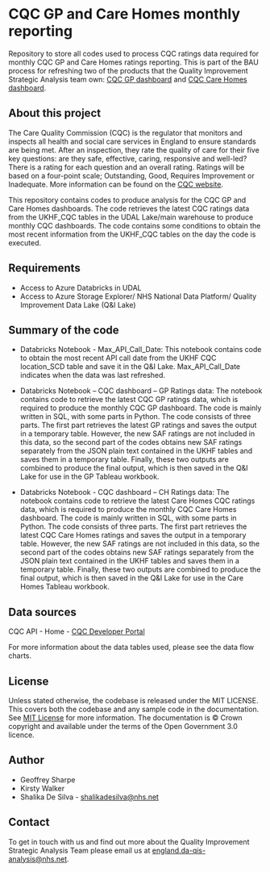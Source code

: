# CQC GP and Care Homes monthly reporting
Repository to store all codes used to process CQC ratings data required for monthly CQC GP and Care Homes ratings reporting. This is part of the BAU process for refreshing two of the products that the Quality Improvement Strategic Analysis team own: [CQC GP dashboard](https://future.nhs.uk/Quality/view?objectID=33056464) and [CQC Care Homes dashboard](https://future.nhs.uk/Quality/view?objectID=33114832).


## About this project
The Care Quality Commission (CQC) is the regulator that monitors and inspects all health and social care services in England to ensure standards are being met. 
After an inspection, they rate the quality of care for their five key questions: are they safe, effective, caring, responsive and well-led? There is a rating for each question and an overall rating. Ratings will be based on a four-point scale; Outstanding, Good, Requires Improvement or Inadequate. More information can be found on the [CQC website](https://www.cqc.org.uk/about-us/how-we-do-our-job/inspection-reports).

This repository contains codes to produce analysis for the CQC GP and Care Homes dashboards. 
The code retrieves the latest CQC ratings data from the UKHF_CQC tables in the UDAL Lake/main warehouse to produce monthly CQC dashboards. The code contains some conditions to obtain the most recent information from the UKHF_CQC tables on the day the code is executed. 

## Requirements
-  Access to Azure Databricks in UDAL
-  Access to Azure Storage Explorer/ NHS National Data Platform/ Quality Improvement Data Lake (Q&I Lake)

## Summary of the code	
-	Databricks Notebook - Max_API_Call_Date: 
This notebook contains code to obtain the most recent API call date from the UKHF CQC location_SCD table and save it in the Q&I Lake. Max_API_Call_Date indicates when the data was last refreshed. 

-	Databricks Notebook – CQC dashboard – GP Ratings data:
The notebook contains code to retrieve the latest CQC GP ratings data, which is required to produce the monthly CQC GP dashboard. 
The code is mainly written in SQL, with some parts in Python. The code consists of three parts. The first part retrieves the latest GP ratings and saves the output in a temporary table. 
However, the new SAF ratings are not included in this data, so the second part of the codes obtains new SAF ratings separately from the JSON plain text contained in the UKHF tables and saves them in a temporary table. 
Finally, these two outputs are combined to produce the final output, which is then saved in the Q&I Lake for use in the GP Tableau workbook.

-	Databricks Notebook - CQC dashboard – CH Ratings data:
The notebook contains code to retrieve the latest Care Homes CQC ratings data, which is required to produce the monthly CQC Care Homes dashboard. 
The code is mainly written in SQL, with some parts in Python. The code consists of three parts. The first part retrieves the latest CQC Care Homes ratings and saves the output in a temporary table. 
However, the new SAF ratings are not included in this data, so the second part of the codes obtains new SAF ratings separately from the JSON plain text contained in the UKHF tables and saves them in a temporary table. 
Finally, these two outputs are combined to produce the final output, which is then saved in the Q&I Lake for use in the Care Homes Tableau workbook.

## Data sources
CQC API - Home - [CQC Developer Portal](https://api.service.cqc.org.uk)

For more information about the data tables used, please see the data flow charts.

## License
Unless stated otherwise, the codebase is released under the MIT LICENSE. This covers both the codebase and any sample code in the documentation.
See [MIT License](LICENSE.md) for more information.
The documentation is © Crown copyright and available under the terms of the Open Government 3.0 licence.

## Author
- Geoffrey Sharpe
- Kirsty Walker
- Shalika De Silva - shalikadesilva@nhs.net

## Contact
To get in touch with us and find out more about the Quality Improvement Strategic Analysis Team please email us at england.da-qis-analysis@nhs.net. 

